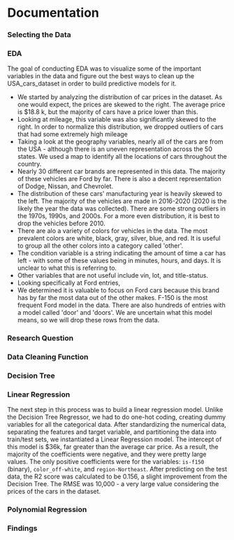 # Documentation

### Selecting the Data


### EDA
The goal of conducting EDA was to visualize some of the important variables in the data and figure out the best ways to clean up the USA_cars_dataset in order to build predictive models for it. 
- We started by analyzing the distribution of car prices in the dataset. As one would expect, the prices are skewed to the right. The average price is $18.8 k, but the majority of cars have a price lower than this. 
- Looking at mileage, this variable was also significantly skewed to the right. In order to normalize this distribution, we dropped outliers of cars that had some extremely high mileage
- Taking a look at the geography variables, nearly all of the cars are from the USA - although there is an uneven representation across the 50 states. We used a map to identify all the locations of cars throughout the country.
- Nearly 30 different car brands are represented in this data. The majority of these vehicles are Ford by far. There is also a decent representation of Dodge, Nissan, and Chevrolet.
- The distribution of these cars' manufacturing year is heavily skewed to the left. The majority of the vehicles are made in 2016-2020 (2020 is the likely the year the data was collected). There are some strong outliers in the 1970s, 1990s, and 2000s. For a more even distribution, it is best to drop the vehicles before 2010.
- There are alo a variety of colors for vehicles in the data. The most prevalent colors are white, black, gray, silver, blue, and red. It is useful to group all the other colors into a category called 'other'.
- The condition variable is a string indicating the amount of time a car has left - with some of these values being in minutes, hours, and days. It is unclear to what this is referring to.
- Other variables that are not useful include vin, lot, and title-status.
- Looking specifically at Ford entries, 
- We determined it is valuable to focus on Ford cars because this brand has by far the most data out of the other makes. F-150 is the most frequent Ford model in the data. There are also hundreds of entries with a model called 'door' and 'doors'. We are uncertain what this model means, so we will drop these rows from the data.


### Research Question


### Data Cleaning Function


### Decision Tree


### Linear Regression
The next step in this process was to build a linear regression model. Unlike the Decision Tree Regressor, we had to do one-hot coding, creating dummy variables for all the categorical data. After standardizing the numerical data, separating the features and target variable, and partitioning the data into train/test sets, we instantiated a Linear Regression model. The intercept of this model is $36k, far greater than the average car price. As a result, the majority of the coefficients were negative, and they were pretty large values. The only positive coefficients were for the variables: `is-f150` (binary), `color_off-white`, and `region-Northeast`. After predicting on the test data, the R2 score was calculated to be 0.156, a slight improvement from the Decision Tree. The RMSE was 10,000 - a very large value considering the prices of the cars in the dataset.


### Polynomial Regression


### Findings